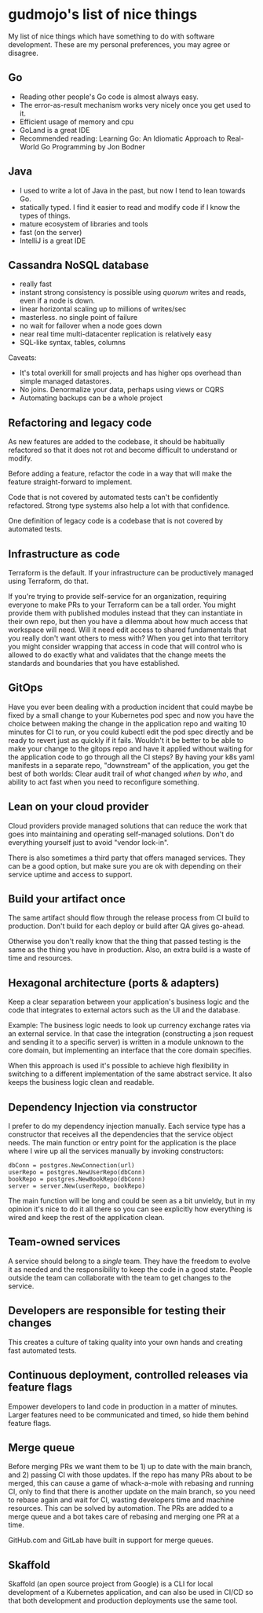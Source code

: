 # gudmojo's list of nice things

My list of nice things which have something to do with software development.
These are my personal preferences, you may agree or disagree.

## Go

- Reading other people's Go code is almost always easy.
- The error-as-result mechanism works very nicely once you get used to it.
- Efficient usage of memory and cpu
- GoLand is a great IDE
- Recommended reading: Learning Go: An Idiomatic Approach to Real-World Go
  Programming by Jon Bodner

## Java

- I used to write a lot of Java in the past, but now I tend to lean towards Go.
- statically typed. I find it easier to read and modify code if I know the
  types of things.
- mature ecosystem of libraries and tools
- fast (on the server)
- IntelliJ is a great IDE

## Cassandra NoSQL database

- really fast
- instant strong consistency is possible using *quorum* writes and reads, even
  if a node is down.
- linear horizontal scaling up to millions of writes/sec
- masterless. no single point of failure
- no wait for failover when a node goes down
- near real time multi-datacenter replication is relatively easy
- SQL-like syntax, tables, columns

Caveats:

- It's total overkill for small projects and has higher ops overhead than simple managed datastores.
- No joins. Denormalize your data, perhaps using views or CQRS
- Automating backups can be a whole project

## Refactoring and legacy code

As new features are added to the codebase, it should be habitually refactored
so that it does not rot and become difficult to understand or modify.

Before adding a feature, refactor the code in a way that will make the feature
straight-forward to implement.

Code that is not covered by automated tests can't be confidently refactored.
Strong type systems also help a lot with that confidence.

One definition of legacy code is a codebase that is not covered by automated
tests.

## Infrastructure as code

Terraform is the default. If your infrastructure can be productively managed
using Terraform, do that.

If you're trying to provide self-service for an organization, requiring everyone
to make PRs to your Terraform can be a tall order. You might provide them with
published modules instead that they can instantiate in their own repo, but then
you have a dilemma about how much access that workspace will need. Will it need
edit access to shared fundamentals that you really don't want others to mess with?
When you get into that territory you might consider wrapping that access in code
that will control who is allowed to do exactly what and validates that the change
meets the standards and boundaries that you have established.

## GitOps

Have you ever been dealing with a production incident that could maybe be fixed by a
small change to your Kubernetes pod spec and now you have the choice between
making the change in the application repo and waiting 10 minutes for CI to run,
or you could kubectl edit the pod spec directly and be ready to revert just as quickly
if it fails. Wouldn't it be better to be able to make your change to the gitops repo
and have it applied without waiting for the application code to go through all the CI steps?
By having your k8s yaml manifests in a separate repo, "downstream" of the application,
you get the best of both worlds: Clear audit trail of *what* changed *when* by *who*,
and ability to act fast when you need to reconfigure something.

## Lean on your cloud provider

Cloud providers provide managed solutions that can reduce the work that goes
into maintaining and operating self-managed solutions. Don't do everything
yourself just to avoid "vendor lock-in".

There is also sometimes a third party that offers managed services. They can be
a good option, but make sure you are ok with depending on their service uptime
and access to support.

## Build your artifact once

The same artifact should flow through the release process from CI build to
production. Don't build for each deploy or build after QA gives go-ahead.

Otherwise you don't really know that the thing that passed testing is the same
as the thing you have in production. Also, an extra build is a waste of time
and resources.

## Hexagonal architecture (ports & adapters)

Keep a clear separation between your application's business logic and the code
that integrates to external actors such as the UI and the database.

Example: The business logic needs to look up currency exchange rates via an
external service. In that case the integration (constructing a json request and
sending it to a specific server) is written in a module unknown to the core
domain, but implementing an interface that the core domain specifies.

When this approach is used it's possible to achieve high flexibility in
switching to a different implementation of the same abstract service. It also
keeps the business logic clean and readable.

## Dependency Injection via constructor

I prefer to do my dependency injection manually. Each service type has a
constructor that receives all the dependencies that the service object needs.
The main function or entry point for the application is the place where I wire
up all the services manually by invoking constructors:

    dbConn = postgres.NewConnection(url)
    userRepo = postgres.NewUserRepo(dbConn)
    bookRepo = postgres.NewBookRepo(dbConn)
    server = server.New(userRepo, bookRepo)

The main function will be long and could be seen as a bit unvieldy, but in
my opinion it's nice to do it all there so you can see explicitly how everything
is wired and keep the rest of the application clean.

## Team-owned services

A service should belong to a *single* team. They have the freedom to evolve it
as needed and the responsibility to keep the code in a good state. People outside
the team can collaborate with the team to get changes to the service.

## Developers are responsible for testing their changes

This creates a culture of taking quality into your own hands and creating fast
automated tests.

## Continuous deployment, controlled releases via feature flags

Empower developers to land code in production in a matter of minutes. Larger
features need to be communicated and timed, so hide them behind feature flags.

## Merge queue

Before merging PRs we want them to be 1) up to date with the main branch, and
2) passing CI with those updates. If the repo has many PRs about to be merged,
this can cause a game of whack-a-mole with rebasing and running CI, only to
find that there is another update on the main branch, so you need to rebase
again and wait for CI, wasting developers time and machine resources. This can
be solved by automation. The PRs are added to a merge queue and a bot takes care
of rebasing and merging one PR at a time.

GitHub.com and GitLab have built in support for merge queues.

## Skaffold

 Skaffold (an open source project from Google) is a CLI for local development
 of a Kubernetes application, and can also be used in CI/CD so that both
 development and production deployments use the same tool.
